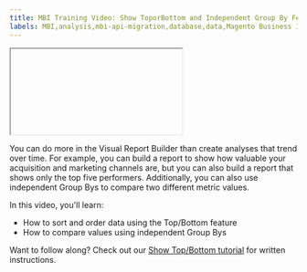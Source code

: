 ```yaml
---
title: MBI Training Video: Show ToporBottom and Independent Group By Features
labels: MBI,analysis,mbi-api-migration,database,data,Magento Business Intelligence,how to,reports
---
```


<iframe></iframe>

You can do more in the Visual Report Builder than create analyses that trend over time. For example, you can build a report to show how valuable your acquisition and marketing channels are, but you can also build a report that shows only the top five performers. Additionally, you can also use independent Group Bys to compare two different metric values.

In this video, you'll learn:

* How to sort and order data using the Top/Bottom feature
* How to compare values using independent Group Bys

Want to follow along? Check out our [Show Top/Bottom tutorial](https://support.magento.com/hc/en-us/articles/360016504932) for written instructions.